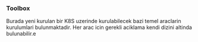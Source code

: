 ### Toolbox
Burada yeni kurulan bir K8S uzerinde kurulabilecek bazi temel araclarin kurulumlari bulunmaktadir.
Her arac icin gerekli aciklama kendi dizini altinda bulunabilir.e